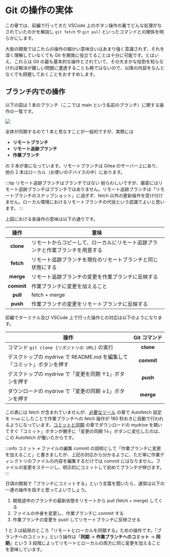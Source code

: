 # Git の操作の実体

この章では、前編で行ってきた VSCode 上のボタン操作の裏でどんな処理がなされていたのかを解説し `git fetch` や `git pull` といったコマンドとの関係を明らかにします。

大抵の開発ではこれらの操作の細かい意味合いはあまり強く意識されず、それを深く理解していなくても Git を開発に役立てることは十分に可能です。とはいえ、これらは Git の最も基本的な操作とされていて、その大まかな役割を知らなければ解決が難しい問題に遭遇することも稀ではないので、以降の内容をなんとなくでも把握しておくことをおすすめします。

## ブランチ内での操作

以下の図は 1 本のブランチ（ここでは main という名前のブランチ）に関する操作の一覧です。

![](https://md.trap.jp/uploads/upload_20ec43238b38dfef06c692b80c4469fa.png)

全体が同期するので 1 本と見なすことが一般的ですが、実際には

- **リモートブランチ**
- **リモート追跡ブランチ**
- **作業ブランチ**

の 3 本が束になっています。リモートブランチは Gitea のサーバー上にあり、他の 2 本はローカル（お使いのデバイスの中）にあります。

:::tip リモート追跡ブランチはブランチではない
紛らわしいですが、厳密にはリモート追跡ブランチはブランチではありません。リモート追跡ブランチは「リモートブランチのスナップショット」に過ぎず、fetch 以外の更新操作を受け付けません。ローカル環境におけるリモートブランチの代役という認識でよいと思います。
:::

上図における各操作の意味は以下の通りです。

<table style="width: 100%; border-collapse: collapse;">
  <thead>
    <tr>
      <th style="width: auto; text-align: center">操作</th>
      <th style="width: 100%;">意味</th>
    </tr>
  </thead>
  <tbody>
    <tr>
      <td style="text-align: center"><strong>clone</strong></td>
      <td>リモートからコピーして、ローカルにリモート追跡ブランチと作業ブランチを用意する</td>
    </tr>
      <tr>
      <td style="text-align: center"><strong>fetch</strong></td>
      <td>リモート追跡ブランチを現在のリモートブランチと同じ状態にする</td>
    </tr>
    <tr>
      <td style="text-align: center"><strong>merge</strong></td>
      <td>リモート追跡ブランチの変更を作業ブランチに反映する</td>
    </tr>
    <tr>
      <td style="text-align: center"><strong>commit</strong></td>
      <td>作業ブランチに変更を加えること</td>
    </tr>
    <tr>
      <td style="text-align: center"><strong>pull</strong></td>
      <td>fetch + merge</td>
    </tr>
    <tr>
      <td style="text-align: center"><strong>push</strong></td>
      <td>作業ブランチの変更をリモートブランチに反映する</td>
    </tr>
  </tbody>
</table>

前編でターミナル及び VSCode 上で行った操作との対応は以下のようになります。

<table style="width: 100%; border-collapse: collapse;">
  <thead>
    <tr>
      <th style="width: 100%;">操作</th>
      <th style="width: auto; text-align: center; text-wrap: nowrap">Git コマンド</th>
    </tr>
  </thead>
  <tbody>
    <tr>
      <td>コマンド <code>git clone {リポジトリの URL}</code> の実行</td>
      <td style="text-align: center"><strong>clone</strong></td>
    </tr>
    <tr>
      <td>デスクトップの mydrive で README.md を編集して「コミット」ボタンを押す</td>
      <td style="text-align: center"><strong>commit</strong></td>
    </tr>
    <tr>
      <td>デスクトップの mydrive で「変更を同期 ↑1」ボタンを押す</td>
      <td style="text-align: center"><strong>push</strong></td>
    </tr>
    <tr>
      <td>ダウンロードの mydrive で「変更の同期 ↓1」ボタンを押す</td>
      <td style="text-align: center"><strong>merge</strong></td>
    </tr>
  </tbody>
</table>

この表には fetch が含まれていませんが、[必要なツール](/text/chapter-1/requirements.html#vscode-の設定) の章で Autofetch 設定を `true` にしたことで作業ブランチへの fetch 操作が 180 秒おきに自動で行われるようになっています。[コミットと同期](/text/chapter-1/commit-and-sync.html#リポジトリの同期) の章でダウンロードの mydrive を開いてすぐ「コミット」ボタンが勝手に「変更の同期 1↓」ボタンに変化したのは、この Autofetch が働いたからです。

:::info コミット ≠ ファイルの編集
commit の説明として「作業ブランチに変更を加えること」と書きましたが、上記の対応から分かるように、ただ単に作業ディレクトリのファイルの内容を編集するだけでは commit にはなりません。ファイルの変更をステージし、明示的にコミットして初めてブランチが伸びます。
:::

日頃の開発で「ブランチにコミットする」という言葉を聞いたら、通常は以下の一連の操作を指すと思ってよいでしょう。

1. 開発途中のブランチの最新状態をリモートから pull (fetch + merge) してくる
2. ファイルの中身を変更し、作業ブランチに commit する
3. 作業ブランチの変更を push してリモートブランチに反映させる

1 と 3 は結局のところ「リモートとローカルを同期する」ための操作です。「ブランチへのコミット」という操作は「**同期** → **作業ブランチへのコミット** → **同期**」という 3 段階によってリモートとローカルの両方に同じ変更を加えることを意味しています。